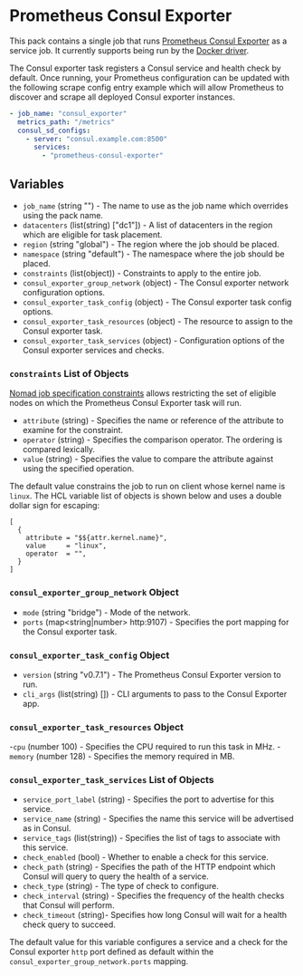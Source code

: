# Prometheus Consul Exporter

This pack contains a single job that runs
[Prometheus Consul Exporter](https://github.com/prometheus/consul_exporter) as a service job. It
currently supports being run by the [Docker driver](https://www.nomadproject.io/docs/drivers/docker).

The Consul exporter task registers a Consul service and health check by default. Once running, your
Prometheus configuration can be updated with the following scrape config entry example which will
allow Prometheus to discover and scrape all deployed Consul exporter instances.
```yaml
- job_name: "consul_exporter"
  metrics_path: "/metrics"
  consul_sd_configs:
    - server: "consul.example.com:8500"
      services:
        - "prometheus-consul-exporter"
```

## Variables

- `job_name` (string "") - The name to use as the job name which overrides using the pack name.
- `datacenters` (list(string) ["dc1"]) - A list of datacenters in the region which are eligible for
  task placement.
- `region` (string "global") - The region where the job should be placed.
- `namespace` (string "default") - The namespace where the job should be placed.
- `constraints` (list(object)) - Constraints to apply to the entire job.
- `consul_exporter_group_network` (object) - The Consul exporter network configuration options.
- `consul_exporter_task_config` (object) - The Consul exporter task config options.
- `consul_exporter_task_resources` (object) - The resource to assign to the Consul exporter task.
- `consul_exporter_task_services` (object) - Configuration options of the Consul exporter services
and checks.

### `constraints` List of Objects

[Nomad job specification constraints][job_constraint] allows restricting the set of eligible nodes
on which the Prometheus Consul Exporter task will run.

- `attribute` (string) - Specifies the name or reference of the attribute to examine for the
  constraint.
- `operator` (string) - Specifies the comparison operator. The ordering is compared lexically.
- `value` (string) - Specifies the value to compare the attribute against using the specified
  operation.

The default value constrains the job to run on client whose kernel name is `linux`. The HCL
variable list of objects is shown below and uses a double dollar sign for escaping:
```hcl
[
  {
    attribute = "$${attr.kernel.name}",
    value     = "linux",
    operator  = "",
  }
]
```

### `consul_exporter_group_network` Object

- `mode` (string "bridge") - Mode of the network.
- `ports` (map<string|number> http:9107) - Specifies the port mapping for the Consul exporter task.

### `consul_exporter_task_config` Object

- `version` (string "v0.7.1") - The Prometheus Consul Exporter version to run.
- `cli_args` (list(string) []) - CLI arguments to pass to the Consul Exporter app.

### `consul_exporter_task_resources` Object

-`cpu` (number 100) - Specifies the CPU required to run this task in MHz.
-`memory` (number 128) - Specifies the memory required in MB.

### `consul_exporter_task_services` List of Objects

- `service_port_label` (string) - Specifies the port to advertise for this service.
- `service_name` (string) - Specifies the name this service will be advertised as in Consul.
- `service_tags` (list(string)) - Specifies the list of tags to associate with this service.
- `check_enabled` (bool) - Whether to enable a check for this service.
- `check_path` (string) - Specifies the path of the HTTP endpoint which Consul will query to query
the health of a service.
- `check_type` (string) - The type of check to configure.
- `check_interval` (string) - Specifies the frequency of the health checks that Consul will perform.
- `check_timeout` (string)-  Specifies how long Consul will wait for a health check query to succeed.

The default value for this variable configures a service and a check for the Consul exporter `http`
port defined as default within the `consul_exporter_group_network.ports` mapping.

[job_constraint]: (https://www.nomadproject.io/docs/job-specification/constraint)
